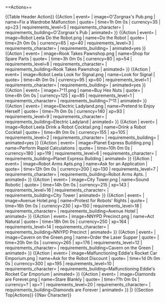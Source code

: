 ==Actions==
<!--[[/Event Actions | Event Actions]]-->
{{Table Header Action}}
{{Action
| event=
| image=O'Zorgnax's Pub.png
| name=Fix a Wardrobe Malfunction
| quote=
| time=1h 0m 0s
| currency=35
| xp=23
| requirements_level=5
| requirements_character=
| requirements_building=O'Zorgnax's Pub
| animated=
}}
{{Action
| event=
| image=Robot Leela Do the Robot.png
| name=Do the Robot
| quote=
| time=2h 0m 0s
| currency=65
| xp=40
| requirements_level=3
| requirements_character=
| requirements_building=
| animated=yes
}}
{{Action
| event=
| image=Rook Takes Pawnshop.png
| name=Shop for Spare Parts
| quote=
| time=3h 0m 0s
| currency=80
| xp=54
| requirements_level=8
| requirements_character=
| requirements_building=Rook Takes Pawnshop
| animated=
}}
{{Action
| event=
| image=Robot Leela Look for Signal.png
| name=Look for Signal
| quote=
| time=4h 0m 0s
| currency=95
| xp=60
| requirements_level=1
| requirements_character=
| requirements_building=
| animated=yes
}}
{{Action
| event=
| image=7^11.png
| name=Buy Hex Nuts
| quote=
| time=6h 0m 0s
| currency=125
| xp=85
| requirements_level=1
| requirements_character=
| requirements_building=7^11
| animated=
}}
{{Action
| event=
| image=Electric Ladyland.png
| name=Pretend to Enjoy Herself
| quote=
| time=7h 0m 0s
| currency=140
| xp=93
| requirements_level=9
| requirements_character=
| requirements_building=Electric Ladyland
| animated=
}}
{{Action
| event=
| image=Robot Leela Drink a Robot Cocktail.png
| name=Drink a Robot Cocktail
| quote=
| time=8h 0m 0s
| currency=155
| xp=105
| requirements_level=2
| requirements_character=
| requirements_building=
| animated=yes
}}
{{Action
| event=
| image=Planet Express Building.png
| name=Perform Rapid Calculations
| quote=
| time=10h 0m 0s
| currency=180
| xp=119
| requirements_level=6
| requirements_character=
| requirements_building=Planet Express Building
| animated=
}}
{{Action
| event=
| image=Robot Arms Apts.png
| name=Ask for an Application
| quote=
| time=12h 0m 0s
| currency=200
| xp=130
| requirements_level=7
| requirements_character=
| requirements_building=Robot Arms Apts.
| animated=
}}
{{Action
| event=
| image=City Tower.png
| name=Sound Robotic
| quote=
| time=14h 0m 0s
| currency=215
| xp=143
| requirements_level=16
| requirements_character=
| requirements_building=City Tower
| animated=
}}
{{Action
| event=
| image=Avenue Hotel.png
| name=Protest for Robots' Rights
| quote=
| time=16h 0m 0s
| currency=230
| xp=150
| requirements_level=18
| requirements_character=
| requirements_building=Avenue Hotel
| animated=
}}
{{Action
| event=
| image=NNYPD Precinct.png
| name=Act Natural
| quote=
| time=18h 0m 0s
| currency=250
| xp=164
| requirements_level=14
| requirements_character=
| requirements_building=NNYPD Precinct
| animated=
}}
{{Action
| event=
| image=Cavern on the Green.png
| name=Order the Laser Supper
| quote=
| time=20h 0m 0s
| currency=265
| xp=176
| requirements_level=12
| requirements_character=
| requirements_building=Cavern on the Green
| animated=
}}
{{Action
| event=
| image=Malfunctioning Eddie's Rocket Car Emporium.png
| name=Ask for the Robot Discount
| quote=
| time=1d 0h 0m 0s
| currency=300
| xp=195
| requirements_level=10
| requirements_character=
| requirements_building=Malfunctioning Eddie's Rocket Car Emporium
| animated=
}}
{{Action
| event=
| image=Diamonds are Forever.png
| name=Stare Blankly
| quote=
| time=??h 0m 0s
| currency=?
| xp=?
| requirements_level=20
| requirements_character=
| requirements_building=Diamonds are Forever
| animated=
}}
|}
{{Section Top|Actions}}
{{Nav Character}}

